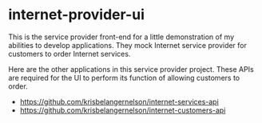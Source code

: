 # internet-provider-ui

This is the service provider front-end for a little demonstration of my abilities to develop applications. They mock Internet service provider for customers to order Internet services.

Here are the other applications in this service provider project. These APIs are required for the UI to perform its function of allowing customers to order.

- https://github.com/krisbelangernelson/internet-services-api
- https://github.com/krisbelangernelson/internet-customers-api
